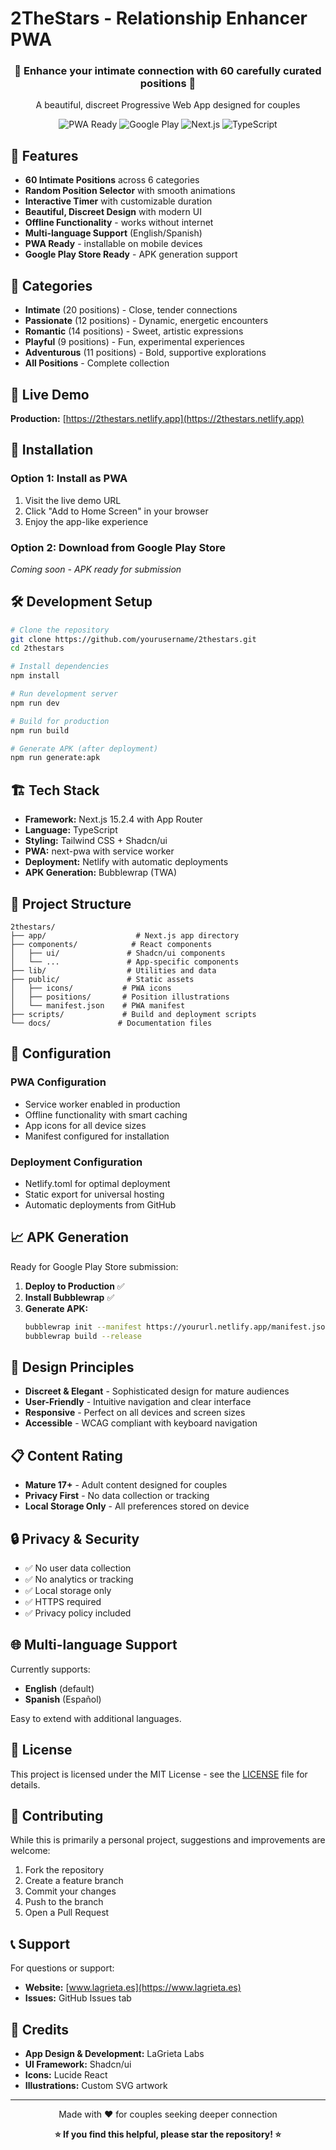 # 2TheStars - Relationship Enhancer PWA

<div align="center">
  <h3>💫 Enhance your intimate connection with 60 carefully curated positions 💫</h3>
  <p>A beautiful, discreet Progressive Web App designed for couples</p>
  
  ![PWA Ready](https://img.shields.io/badge/PWA-Ready-green)
  ![Google Play](https://img.shields.io/badge/Google%20Play-Ready-blue)
  ![Next.js](https://img.shields.io/badge/Next.js-15.2.4-black)
  ![TypeScript](https://img.shields.io/badge/TypeScript-Ready-blue)
</div>

## 🌟 Features

- **60 Intimate Positions** across 6 categories
- **Random Position Selector** with smooth animations
- **Interactive Timer** with customizable duration
- **Beautiful, Discreet Design** with modern UI
- **Offline Functionality** - works without internet
- **Multi-language Support** (English/Spanish)
- **PWA Ready** - installable on mobile devices
- **Google Play Store Ready** - APK generation support

## 🎯 Categories

- **Intimate** (20 positions) - Close, tender connections
- **Passionate** (12 positions) - Dynamic, energetic encounters  
- **Romantic** (14 positions) - Sweet, artistic expressions
- **Playful** (9 positions) - Fun, experimental experiences
- **Adventurous** (11 positions) - Bold, supportive explorations
- **All Positions** - Complete collection

## 🚀 Live Demo

**Production:** [https://2thestars.netlify.app](https://2thestars.netlify.app)

## 📱 Installation

### Option 1: Install as PWA
1. Visit the live demo URL
2. Click "Add to Home Screen" in your browser
3. Enjoy the app-like experience

### Option 2: Download from Google Play Store
*Coming soon - APK ready for submission*

## 🛠️ Development Setup

```bash
# Clone the repository
git clone https://github.com/yourusername/2thestars.git
cd 2thestars

# Install dependencies
npm install

# Run development server
npm run dev

# Build for production
npm run build

# Generate APK (after deployment)
npm run generate:apk
```

## 🏗️ Tech Stack

- **Framework:** Next.js 15.2.4 with App Router
- **Language:** TypeScript
- **Styling:** Tailwind CSS + Shadcn/ui
- **PWA:** next-pwa with service worker
- **Deployment:** Netlify with automatic deployments
- **APK Generation:** Bubblewrap (TWA)

## 📂 Project Structure

```
2thestars/
├── app/                    # Next.js app directory
├── components/            # React components
│   ├── ui/               # Shadcn/ui components  
│   └── ...               # App-specific components
├── lib/                  # Utilities and data
├── public/               # Static assets
│   ├── icons/           # PWA icons
│   ├── positions/       # Position illustrations
│   └── manifest.json    # PWA manifest
├── scripts/             # Build and deployment scripts
└── docs/               # Documentation files
```

## 🔧 Configuration

### PWA Configuration
- Service worker enabled in production
- Offline functionality with smart caching
- App icons for all device sizes
- Manifest configured for installation

### Deployment Configuration
- Netlify.toml for optimal deployment
- Static export for universal hosting
- Automatic deployments from GitHub

## 📈 APK Generation

Ready for Google Play Store submission:

1. **Deploy to Production** ✅
2. **Install Bubblewrap** ✅
3. **Generate APK:**
   ```bash
   bubblewrap init --manifest https://yoururl.netlify.app/manifest.json
   bubblewrap build --release
   ```

## 🎨 Design Principles

- **Discreet & Elegant** - Sophisticated design for mature audiences
- **User-Friendly** - Intuitive navigation and clear interface
- **Responsive** - Perfect on all devices and screen sizes
- **Accessible** - WCAG compliant with keyboard navigation

## 📋 Content Rating

- **Mature 17+** - Adult content designed for couples
- **Privacy First** - No data collection or tracking
- **Local Storage Only** - All preferences stored on device

## 🔒 Privacy & Security

- ✅ No user data collection
- ✅ No analytics or tracking
- ✅ Local storage only
- ✅ HTTPS required
- ✅ Privacy policy included

## 🌐 Multi-language Support

Currently supports:
- **English** (default)
- **Spanish** (Español)

Easy to extend with additional languages.

## 📄 License

This project is licensed under the MIT License - see the [LICENSE](LICENSE) file for details.

## 🤝 Contributing

While this is primarily a personal project, suggestions and improvements are welcome:

1. Fork the repository
2. Create a feature branch
3. Commit your changes
4. Push to the branch
5. Open a Pull Request

## 📞 Support

For questions or support:
- **Website:** [www.lagrieta.es](https://www.lagrieta.es)
- **Issues:** GitHub Issues tab

## 🙏 Credits

- **App Design & Development:** LaGrieta Labs
- **UI Framework:** Shadcn/ui
- **Icons:** Lucide React
- **Illustrations:** Custom SVG artwork

---

<div align="center">
  <p>Made with ❤️ for couples seeking deeper connection</p>
  <p><strong>⭐ If you find this helpful, please star the repository! ⭐</strong></p>
</div> 